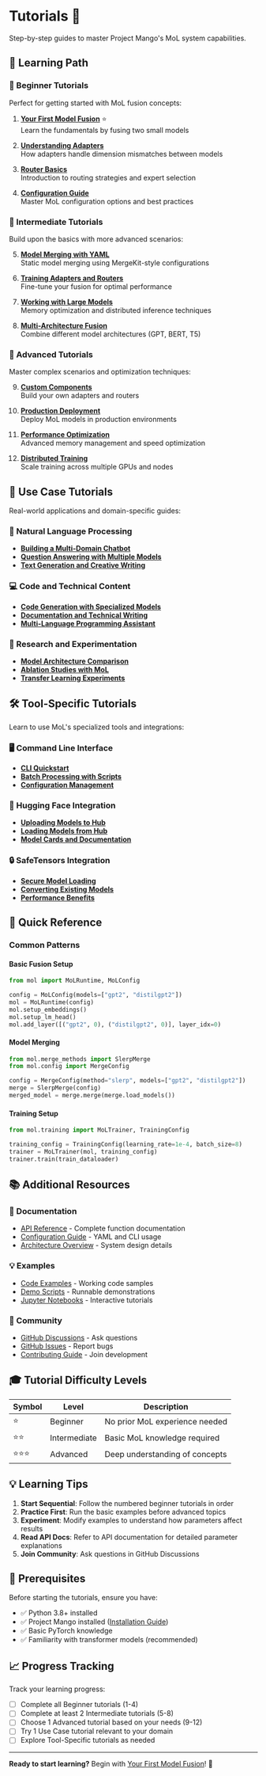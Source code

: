 # Tutorials 📖

Step-by-step guides to master Project Mango's MoL system capabilities.

## 🎯 Learning Path

### 🥇 Beginner Tutorials

Perfect for getting started with MoL fusion concepts:

1. **[Your First Model Fusion](basic-fusion.md)** ⭐  
   Learn the fundamentals by fusing two small models

2. **[Understanding Adapters](adapters.md)**  
   How adapters handle dimension mismatches between models

3. **[Router Basics](routers.md)**  
   Introduction to routing strategies and expert selection

4. **[Configuration Guide](configuration.md)**  
   Master MoL configuration options and best practices

### 🥈 Intermediate Tutorials

Build upon the basics with more advanced scenarios:

5. **[Model Merging with YAML](model-merging.md)**  
   Static model merging using MergeKit-style configurations

6. **[Training Adapters and Routers](training.md)**  
   Fine-tune your fusion for optimal performance  

7. **[Working with Large Models](large-models.md)**  
   Memory optimization and distributed inference techniques

8. **[Multi-Architecture Fusion](multi-architecture.md)**  
   Combine different model architectures (GPT, BERT, T5)

### 🥉 Advanced Tutorials

Master complex scenarios and optimization techniques:

9. **[Custom Components](custom-components.md)**  
   Build your own adapters and routers

10. **[Production Deployment](deployment.md)**  
    Deploy MoL models in production environments

11. **[Performance Optimization](performance.md)**  
    Advanced memory management and speed optimization

12. **[Distributed Training](distributed-training.md)**  
    Scale training across multiple GPUs and nodes

## 🎨 Use Case Tutorials

Real-world applications and domain-specific guides:

### 💬 Natural Language Processing
- **[Building a Multi-Domain Chatbot](nlp/multi-domain-chatbot.md)**
- **[Question Answering with Multiple Models](nlp/question-answering.md)**
- **[Text Generation and Creative Writing](nlp/text-generation.md)**

### 💻 Code and Technical Content
- **[Code Generation with Specialized Models](code/code-generation.md)**
- **[Documentation and Technical Writing](code/technical-writing.md)**
- **[Multi-Language Programming Assistant](code/multi-language.md)**

### 🔬 Research and Experimentation
- **[Model Architecture Comparison](research/architecture-comparison.md)**
- **[Ablation Studies with MoL](research/ablation-studies.md)**
- **[Transfer Learning Experiments](research/transfer-learning.md)**

## 🛠️ Tool-Specific Tutorials

Learn to use MoL's specialized tools and integrations:

### 🖥️ Command Line Interface
- **[CLI Quickstart](tools/cli-quickstart.md)**
- **[Batch Processing with Scripts](tools/batch-processing.md)**
- **[Configuration Management](tools/config-management.md)**

### 🤗 Hugging Face Integration
- **[Uploading Models to Hub](hf/upload-models.md)**
- **[Loading Models from Hub](hf/load-models.md)**
- **[Model Cards and Documentation](hf/model-cards.md)**

### 🔒 SafeTensors Integration
- **[Secure Model Loading](safetensors/secure-loading.md)**
- **[Converting Existing Models](safetensors/conversion.md)**
- **[Performance Benefits](safetensors/performance.md)**

## 🎯 Quick Reference

### Common Patterns

#### Basic Fusion Setup
```python
from mol import MoLRuntime, MoLConfig

config = MoLConfig(models=["gpt2", "distilgpt2"])
mol = MoLRuntime(config)
mol.setup_embeddings()
mol.setup_lm_head()
mol.add_layer([("gpt2", 0), ("distilgpt2", 0)], layer_idx=0)
```

#### Model Merging
```python
from mol.merge_methods import SlerpMerge
from mol.config import MergeConfig

config = MergeConfig(method="slerp", models=["gpt2", "distilgpt2"])
merge = SlerpMerge(config)
merged_model = merge.merge(merge.load_models())
```

#### Training Setup
```python
from mol.training import MoLTrainer, TrainingConfig

training_config = TrainingConfig(learning_rate=1e-4, batch_size=8)
trainer = MoLTrainer(mol, training_config)
trainer.train(train_dataloader)
```

## 📚 Additional Resources

### 📖 Documentation
- [API Reference](../api/) - Complete function documentation
- [Configuration Guide](../configuration.md) - YAML and CLI usage
- [Architecture Overview](../architecture.md) - System design details

### 💡 Examples
- [Code Examples](../examples/) - Working code samples
- [Demo Scripts](../../examples/) - Runnable demonstrations
- [Jupyter Notebooks](../notebooks/) - Interactive tutorials

### 🤝 Community
- [GitHub Discussions](https://github.com/your-username/project-mango/discussions) - Ask questions
- [GitHub Issues](https://github.com/your-username/project-mango/issues) - Report bugs
- [Contributing Guide](../development.md) - Join development

## 🎓 Tutorial Difficulty Levels

| Symbol | Level | Description |
|--------|-------|-------------|
| ⭐ | Beginner | No prior MoL experience needed |
| ⭐⭐ | Intermediate | Basic MoL knowledge required |
| ⭐⭐⭐ | Advanced | Deep understanding of concepts |

## 💡 Learning Tips

1. **Start Sequential**: Follow the numbered beginner tutorials in order
2. **Practice First**: Run the basic examples before advanced topics
3. **Experiment**: Modify examples to understand how parameters affect results
4. **Read API Docs**: Refer to API documentation for detailed parameter explanations
5. **Join Community**: Ask questions in GitHub Discussions

## 🔧 Prerequisites

Before starting the tutorials, ensure you have:

- ✅ Python 3.8+ installed
- ✅ Project Mango installed ([Installation Guide](../getting-started.md))
- ✅ Basic PyTorch knowledge
- ✅ Familiarity with transformer models (recommended)

## 📈 Progress Tracking

Track your learning progress:

- [ ] Complete all Beginner tutorials (1-4)
- [ ] Complete at least 2 Intermediate tutorials (5-8)
- [ ] Choose 1 Advanced tutorial based on your needs (9-12)
- [ ] Try 1 Use Case tutorial relevant to your domain
- [ ] Explore Tool-Specific tutorials as needed

---

**Ready to start learning?** Begin with [Your First Model Fusion](basic-fusion.md)! 🚀